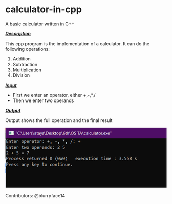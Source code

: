 # calculator-in-cpp
A basic calculator written in C++

<ins>_**Description**_</ins>

This cpp program is the implementation of a calculator.
It can do the following operations:
1. Addition
2. Subtraction
3. Multiplication
4. Division

<ins>_**Input**_</ins>
- First we enter an operator, either +,-,*,/
- Then we enter two operands

<ins>_**Output**_</ins>

Output shows the full operation and the final result 

![calculator-in-cpp/1.png](https://github.com/afia45/calculator-in-cpp/blob/main/1.PNG)

Contributors: @blurryface14

